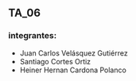 ## TA_06


### integrantes:

   - Juan Carlos Velásquez Gutiérrez
   - Santiago Cortes Ortiz
   - Heiner Hernan Cardona Polanco
